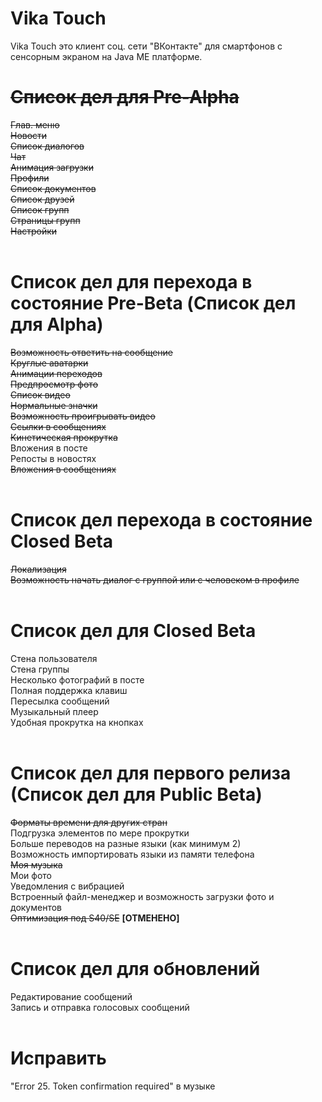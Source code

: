 # Vika Touch
Vika Touch это клиент соц. сети "ВКонтакте" для смартфонов с сенсорным экраном на Java ME платформе.

# <s>Список дел для Pre-Alpha</s>
<s>Глав. меню</s><br/>
<s>Новости</s><br/>
<s>Список диалогов</s><br/>
<s>Чат</s><br/>
<s>Анимация загрузки</s><br/>
<s>Профили</s><br/>
<s>Список документов</s><br/>
<s>Список друзей</s><br/>
<s>Список групп</s><br/>
<s>Страницы групп</s><br/>
<s>Настройки</s><br/>
<br/>
# Список дел для перехода в состояние Pre-Beta (Список дел для Alpha)
<s>Возможность ответить на сообщение</s><br/>
<s>Круглые аватарки</s><br/>
<s>Анимации переходов</s><br/>
<s>Предпросмотр фото</s><br/>
<s>Список видео</s><br/>
<s>Нормальные значки</s><br/>
<s>Возможность проигрывать видео</s><br/>
<s>Ссылки в сообщениях</s><br/>
<s>Кинетическая прокрутка</s><br/>
Вложения в посте<br/>
Репосты в новостях<br/>
<s>Вложения в сообщениях</s><br/>
<br/>
# Список дел перехода в состояние Closed Beta
<s>Локализация</s><br/>
<s>Возможность начать диалог c группой или с человеком в профиле</s><br/>
<br/>
# Список дел для Closed Beta
Стена пользователя<br/>
Стена группы<br/>
Несколько фотографий в посте<br/>
Полная поддержка клавиш<br/>
Пересылка сообщений<br/>
Музыкальный плеер<br/>
Удобная прокрутка на кнопках<br/>
<br/>
# Список дел для первого релиза (Список дел для Public Beta)
<s>Форматы времени для других стран</s><br/>
Подгрузка элементов по мере прокрутки<br/>
Больше переводов на разные языки (как минимум 2)<br/>
Возможность импортировать языки из памяти телефона<br/>
<s>Моя музыка</s><br/>
Мои фото<br/>
Уведомления с вибрацией<br/>
Встроенный файл-менеджер и возможность загрузки фото и документов<br/>
<s>Оптимизация под S40/SE</s> <b>[ОТМЕНЕНО]</b><br/>
<br/>
# Список дел для обновлений
Редактирование сообщений<br/>
Запись и отправка голосовых сообщений<br/>
<br/>
# Исправить
"Error 25. Token confirmation required" в музыке<br/>
<br/>
